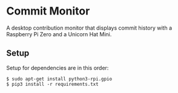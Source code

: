# Commit Monitor
A desktop contribution monitor that displays commit history with a Raspberry Pi Zero and a Unicorn Hat Mini.

## Setup
Setup for dependencies  are in this order:
```
$ sudo apt-get install python3-rpi.gpio
$ pip3 install -r requirements.txt
```